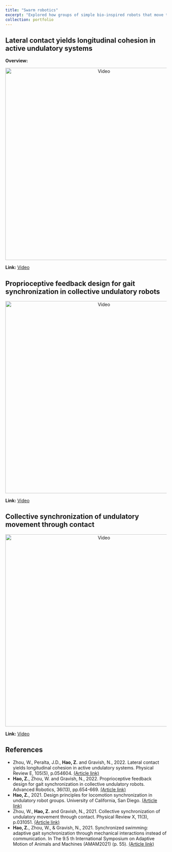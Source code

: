 ```yaml
---
title: "Swarm robotics"
excerpt: "Explored how groups of simple bio-inspired robots that move through lateral body undulation can locomote in close proximity through either autonomous or non-autonomous actuation."
collection: portfolio
---
```


## Lateral contact yields longitudinal cohesion in active undulatory systems
**Overview:** 
<p align="center">
  <img src="https://zhuonanhao.github.io/Home/assets/portfolio/swarm_robotics/vid_pre_2022.gif" alt="Video" style="width:600px;"/>
  <br>
</p>

**Link:** [Video](https://zhuonanhao.github.io/Home/assets/portfolio/swarm_robotics/vid_pre_2022.mp4)

## Proprioceptive feedback design for gait synchronization in collective undulatory robots
<p align="center">
  <img src="https://zhuonanhao.github.io/Home/assets/portfolio/swarm_robotics/vid_ar_2022.gif" alt="Video" style="width:600px;"/>
  <br>
</p>

**Link:** [Video](https://zhuonanhao.github.io/Home/assets/portfolio/swarm_robotics/vid_ar_2022.mp4)

## Collective synchronization of undulatory movement through contact
<p align="center">
  <img src="https://zhuonanhao.github.io/Home/assets/portfolio/swarm_robotics/vid_prx_2021.gif" alt="Video" style="width:600px;"/>
  <br>
</p>

**Link:** [Video](https://zhuonanhao.github.io/Home/assets/portfolio/swarm_robotics/vid_prx_2021.mp4)

## References
* Zhou, W., Peralta, J.D., **Hao, Z.** and Gravish, N., 2022. Lateral contact yields longitudinal cohesion in active undulatory systems. Physical Review E, 105(5), p.054604. [(Article link)](https://journals.aps.org/pre/abstract/10.1103/PhysRevE.105.054604)
* **Hao, Z.**, Zhou, W. and Gravish, N., 2022. Proprioceptive feedback design for gait synchronization in collective undulatory robots. Advanced Robotics, 36(13), pp.654-669. [(Article link)](https://www.tandfonline.com/doi/full/10.1080/01691864.2022.2050810)
* **Hao, Z.**, 2021. Design principles for locomotion synchronization in undulatory robot groups. University of California, San Diego. [(Article link)](https://escholarship.org/uc/item/4842p306)
* Zhou, W., **Hao, Z.** and Gravish, N., 2021. Collective synchronization of undulatory movement through contact. Physical Review X, 11(3), p.031051. [(Article link)](https://journals.aps.org/prx/abstract/10.1103/PhysRevX.11.031051)
* **Hao, Z.**, Zhou, W., & Gravish, N., 2021. Synchronized swimming: adaptive gait synchronization through mechanical interactions instead of communication. In The 9.5 th International Symposium on Adaptive Motion of Animals and Machines (AMAM2021) (p. 55). [(Article link)](https://ir.library.osaka-u.ac.jp/repo/ouka/all/84894/s60b67cd40e086.pdf)

